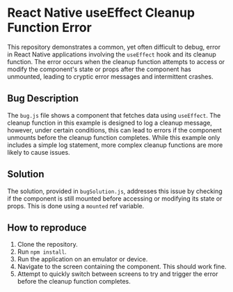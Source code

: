 # React Native useEffect Cleanup Function Error

This repository demonstrates a common, yet often difficult to debug, error in React Native applications involving the `useEffect` hook and its cleanup function. The error occurs when the cleanup function attempts to access or modify the component's state or props after the component has unmounted, leading to cryptic error messages and intermittent crashes.

## Bug Description

The `bug.js` file shows a component that fetches data using `useEffect`.  The cleanup function in this example is designed to log a cleanup message, however, under certain conditions, this can lead to errors if the component unmounts before the cleanup function completes.  While this example only includes a simple log statement, more complex cleanup functions are more likely to cause issues.

## Solution

The solution, provided in `bugSolution.js`, addresses this issue by checking if the component is still mounted before accessing or modifying its state or props. This is done using a `mounted` ref variable. 

## How to reproduce

1. Clone the repository.
2. Run `npm install`.
3. Run the application on an emulator or device.
4. Navigate to the screen containing the component. This should work fine.
5. Attempt to quickly switch between screens to try and trigger the error before the cleanup function completes.